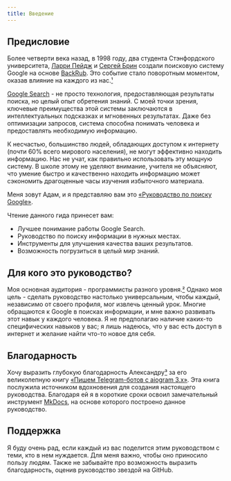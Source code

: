 ```yaml
---
title: Введение
---
```


## Предисловие

Более четверти века назад, в 1998 году, два студента Стэнфордского университета,
[Ларри Пейдж](https://ru.wikipedia.org/wiki/%D0%9F%D0%B5%D0%B9%D0%B4%D0%B6,_%D0%9B%D0%B0%D1%80%D1%80%D0%B8) и
[Сергей Брин](https://ru.wikipedia.org/wiki/%D0%91%D1%80%D0%B8%D0%BD,_%D0%A1%D0%B5%D1%80%D0%B3%D0%B5%D0%B9_%D0%9C%D0%B8%D1%85%D0%B0%D0%B9%D0%BB%D0%BE%D0%B2%D0%B8%D1%87) создали
поисковую систему Google на основе [BackRub](https://ru.wikipedia.org/wiki/BackRub). Это событие стало поворотным
моментом, оказав влияние на каждого из нас.[¹](https://ru.wikipedia.org/wiki/Google_(%D0%BF%D0%BE%D0%B8%D1%81%D0%BA%D0%BE%D0%B2%D0%B0%D1%8F_%D1%81%D0%B8%D1%81%D1%82%D0%B5%D0%BC%D0%B0)#:~:text=%D0%9F%D0%BE%D0%B8%D1%81%D0%BA%D0%BE%D0%B2%D0%B0%D1%8F%20%D1%81%D0%B8%D1%81%D1%82%D0%B5%D0%BC%D0%B0%20Google%20%D0%B1%D1%8B%D0%BB%D0%B0%20%D1%81%D0%BE%D0%B7%D0%B4%D0%B0%D0%BD%D0%B0,%D1%81%D0%BE%D0%B7%D0%B4%D0%B0%D0%BB%D0%B8%20%D0%BD%D0%BE%D0%B2%D1%83%D1%8E%20%D0%BF%D0%BE%D0%B8%D1%81%D0%BA%D0%BE%D0%B2%D1%83%D1%8E%20%D1%81%D0%B8%D1%81%D1%82%D0%B5%D0%BC%D1%83%20Google.)

[Google Search](https://google.com) - не просто технология, предоставляющая результаты поиска, но целый опыт обретения знаний. С моей точки
зрения, ключевые преимущества этой системы заключаются в интеллектуальных подсказках и мгновенных результатах. Даже без
оптимизации запросов, система способна понимать человека и предоставлять необходимую информацию.

К несчастью, большинство людей, обладающих доступом к интернету (почти 60% всего мирового населения), не могут
эффективно находить информацию. Нас не учат, как правильно использовать эту мощную систему. В школе этому не уделяют
внимание, учителя не объясняют, что умение быстро и качественно находить информацию может сэкономить драгоценные часы
изучения избыточного материала.

Меня зовут Адам, и я представляю вам это [«Руководство по поиску Google»](https://morington.github.io/google-search-guide).

Чтение данного гида принесет вам:

- Лучшее понимание работы Google Search.
- Руководство по поиску информации в нужных местах.
- Инструменты для улучшения качества ваших результатов.
- Возможность погрузиться в целый мир знаний.

## Для кого это руководство?

Моя основная аудитория - программисты разного уровня.[²](https://t.me/dev_survival) Однако моя цель - сделать
руководство настолько универсальным, чтобы каждый, независимо от своего профиля, мог извлечь ценный урок. Многие
обращаются к Google в поисках информации, и мне важно развивать этот навык у каждого человека. Я не предполагаю наличие
каких-то специфических навыков у вас; я лишь надеюсь, что у вас есть доступ в интернет и желание найти что-то новое для
себя.

## Благодарность

Хочу выразить глубокую благодарность Александру[³](https://github.com/MasterGroosha) за его великолепную
книгу [«Пишем Telegram-ботов с aiogram 3.х»](https://mastergroosha.github.io/aiogram-3-guide). Эта книга послужила 
источником вдохновения для создания настоящего руководства. Благодаря ей я в короткие сроки освоил замечательный 
инструмент [MkDocs](https://squidfunk.github.io/mkdocs-material/), на основе которого построено данное руководство.

## Поддержка

Я буду очень рад, если каждый из вас поделится этим руководством с теми, кто в нем нуждается. Для меня важно, чтобы оно
приносило пользу людям. Также не забывайте про возможность выразить благодарность, оценив руководство звездой на GitHub.




